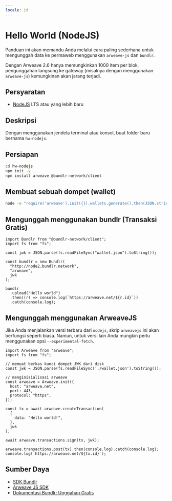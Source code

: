 ```yaml
---
locale: id
---
```


# Hello World (NodeJS)

Panduan ini akan memandu Anda melalui cara paling sederhana untuk mengunggah data ke permaweb menggunakan `arweave-js` dan `bundlr`.

Dengan Arweave 2.6 hanya memungkinkan 1000 item per blok, pengunggahan langsung ke gateway (misalnya dengan menggunakan `arweave-js`) kemungkinan akan jarang terjadi.

## Persyaratan

- [NodeJS](https://nodejs.org) LTS atau yang lebih baru

## Deskripsi

Dengan menggunakan jendela terminal atau konsol, buat folder baru bernama `hw-nodejs`.

## Persiapan

```sh
cd hw-nodejs
npm init -y
npm install arweave @bundlr-network/client
```

## Membuat sebuah dompet (wallet)

```sh
node -e "require('arweave').init({}).wallets.generate().then(JSON.stringify).then(console.log.bind(console))" > wallet.json
```

## Mengunggah menggunakan bundlr (Transaksi Gratis)

```js:no-line-numbers
import Bundlr from "@bundlr-network/client";
import fs from "fs";

const jwk = JSON.parse(fs.readFileSync("wallet.json").toString());

const bundlr = new Bundlr(
  "http://node2.bundlr.network",
  "arweave",
  jwk
);

bundlr
  .upload("Hello world")
  .then((r) => console.log(`https://arweave.net/${r.id}`))
  .catch(console.log);
```

## Mengunggah menggunakan ArweaveJS

Jika Anda menjalankan versi terbaru dari `nodejs`, skrip `arweavejs` ini akan berfungsi seperti biasa. Namun, untuk versi lain Anda mungkin perlu menggunakan opsi `--experimental-fetch`.

```js:no-line-numbers
import Arweave from "arweave";
import fs from "fs";

// memuat berkas kunci dompet JWK dari disk
const jwk = JSON.parse(fs.readFileSync('./wallet.json').toString());

// menginisialisasi arweave
const arweave = Arweave.init({
  host: "arweave.net",
  port: 443,
  protocol: "https",
});

const tx = await arweave.createTransaction(
  {
    data: "Hello world!",
  },
  jwk
);

await arweave.transactions.sign(tx, jwk);

arweave.transactions.post(tx).then(console.log).catch(console.log);
console.log(`https://arweave.net/${tx.id}`);
```

## Sumber Daya

- [SDK Bundlr](https://github.com/Bundlr-Network/js-sdk)
- [Arweave JS SDK](https://github.com/ArweaveTeam/arweave-js)
- [Dokumentasi Bundlr: Unggahan Gratis](https://docs.bundlr.network/FAQs/general-faq#does-bundlr-offer-free-uploads)
